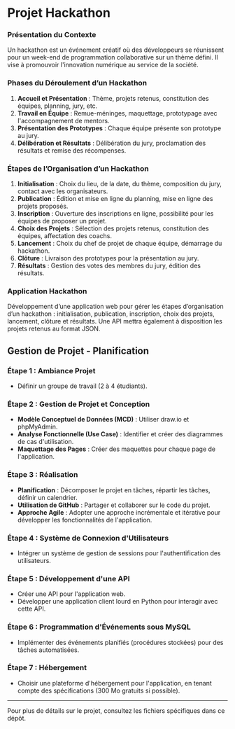 # Projet Hackathon


### Présentation du Contexte
Un hackathon est un événement créatif où des développeurs se réunissent pour un week-end de programmation collaborative sur un thème défini. Il vise à promouvoir l'innovation numérique au service de la société.

### Phases du Déroulement d’un Hackathon
1. **Accueil et Présentation** : Thème, projets retenus, constitution des équipes, planning, jury, etc.
2. **Travail en Équipe** : Remue-méninges, maquettage, prototypage avec l'accompagnement de mentors.
3. **Présentation des Prototypes** : Chaque équipe présente son prototype au jury.
4. **Délibération et Résultats** : Délibération du jury, proclamation des résultats et remise des récompenses.

### Étapes de l’Organisation d’un Hackathon
1. **Initialisation** : Choix du lieu, de la date, du thème, composition du jury, contact avec les organisateurs.
2. **Publication** : Édition et mise en ligne du planning, mise en ligne des projets proposés.
3. **Inscription** : Ouverture des inscriptions en ligne, possibilité pour les équipes de proposer un projet.
4. **Choix des Projets** : Sélection des projets retenus, constitution des équipes, affectation des coachs.
5. **Lancement** : Choix du chef de projet de chaque équipe, démarrage du hackathon.
6. **Clôture** : Livraison des prototypes pour la présentation au jury.
7. **Résultats** : Gestion des votes des membres du jury, édition des résultats.

### Application Hackathon
Développement d’une application web pour gérer les étapes d’organisation d’un hackathon : initialisation, publication, inscription, choix des projets, lancement, clôture et résultats. Une API mettra également à disposition les projets retenus au format JSON.

## Gestion de Projet - Planification

### Étape 1 : Ambiance Projet
- Définir un groupe de travail (2 à 4 étudiants).

### Étape 2 : Gestion de Projet et Conception
- **Modèle Conceptuel de Données (MCD)** : Utiliser draw.io et phpMyAdmin.
- **Analyse Fonctionnelle (Use Case)** : Identifier et créer des diagrammes de cas d'utilisation.
- **Maquettage des Pages** : Créer des maquettes pour chaque page de l'application.

### Étape 3 : Réalisation
- **Planification** : Décomposer le projet en tâches, répartir les tâches, définir un calendrier.
- **Utilisation de GitHub** : Partager et collaborer sur le code du projet.
- **Approche Agile** : Adopter une approche incrémentale et itérative pour développer les fonctionnalités de l'application.

### Étape 4 : Système de Connexion d'Utilisateurs
- Intégrer un système de gestion de sessions pour l'authentification des utilisateurs.

### Étape 5 : Développement d'une API
- Créer une API pour l'application web.
- Développer une application client lourd en Python pour interagir avec cette API.

### Étape 6 : Programmation d'Événements sous MySQL
- Implémenter des événements planifiés (procédures stockées) pour des tâches automatisées.

### Étape 7 : Hébergement
- Choisir une plateforme d'hébergement pour l'application, en tenant compte des spécifications (300 Mo gratuits si possible).

---

Pour plus de détails sur le projet, consultez les fichiers spécifiques dans ce dépôt.
